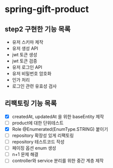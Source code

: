 # spring-gift-product

## step2 구현한 기능 목록

- 유저 스키마 제작
- 유저 생성 API
- jwt 토큰 생성
- jwt 토큰 검증
- 유저 로그인 API
- 유저 비밀번호 암호화
- 인가 처리
- 로그인 관련 유효성 검사

## 리팩토링 기능 목록

- [x] createdAt, updatedAt 을 위한 baseEntity 제작
- [ ] product에 대한 단위테스트
- [x] Role @Enumerated(EnumType.STRING) 붙이기
- [ ] repository 확장성 있게 리팩토링
- [ ] repository 테스트코드 작성
- [ ] 페이징 옵션 enum 생성
- [ ] n+1 문제 해결
- [ ] controller와 service 분리를 위한 중간 계층 제작